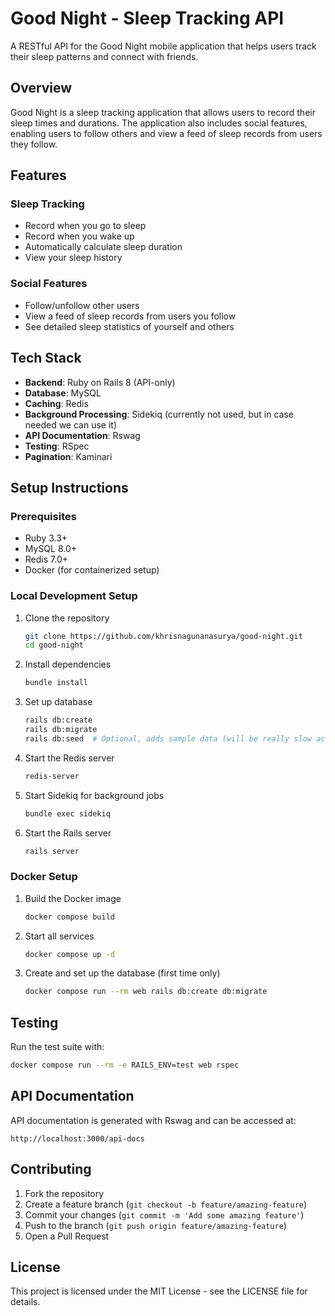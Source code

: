 # Good Night - Sleep Tracking API

A RESTful API for the Good Night mobile application that helps users track their sleep patterns and connect with friends.

## Overview

Good Night is a sleep tracking application that allows users to record their sleep times and durations. The application also includes social features, enabling users to follow others and view a feed of sleep records from users they follow.

## Features

### Sleep Tracking

- Record when you go to sleep
- Record when you wake up
- Automatically calculate sleep duration
- View your sleep history

### Social Features

- Follow/unfollow other users
- View a feed of sleep records from users you follow
- See detailed sleep statistics of yourself and others

## Tech Stack

- **Backend**: Ruby on Rails 8 (API-only)
- **Database**: MySQL
- **Caching**: Redis
- **Background Processing**: Sidekiq (currently not used, but in case needed we can use it)
- **API Documentation**: Rswag
- **Testing**: RSpec
- **Pagination**: Kaminari

## Setup Instructions

### Prerequisites

- Ruby 3.3+
- MySQL 8.0+
- Redis 7.0+
- Docker (for containerized setup)

### Local Development Setup

1. Clone the repository

   ```bash
   git clone https://github.com/khrisnagunanasurya/good-night.git
   cd good-night
   ```

2. Install dependencies

   ```bash
   bundle install
   ```

3. Set up database

   ```bash
   rails db:create
   rails db:migrate
   rails db:seed  # Optional, adds sample data (will be really slow actually, as its generating millions of user relations and sleep records)
   ```

4. Start the Redis server

   ```bash
   redis-server
   ```

5. Start Sidekiq for background jobs

   ```bash
   bundle exec sidekiq
   ```

6. Start the Rails server
   ```bash
   rails server
   ```

### Docker Setup

1. Build the Docker image

   ```bash
   docker compose build
   ```

2. Start all services

   ```bash
   docker compose up -d
   ```

3. Create and set up the database (first time only)
   ```bash
   docker compose run --rm web rails db:create db:migrate
   ```

## Testing

Run the test suite with:

```bash
docker compose run --rm -e RAILS_ENV=test web rspec
```

## API Documentation

API documentation is generated with Rswag and can be accessed at:

```
http://localhost:3000/api-docs
```

## Contributing

1. Fork the repository
2. Create a feature branch (`git checkout -b feature/amazing-feature`)
3. Commit your changes (`git commit -m 'Add some amazing feature'`)
4. Push to the branch (`git push origin feature/amazing-feature`)
5. Open a Pull Request

## License

This project is licensed under the MIT License - see the LICENSE file for details.
